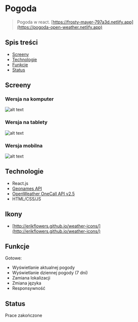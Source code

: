 # Pogoda
> Pogoda w react. [https://frosty-mayer-797a3d.netlify.app](https://pogoda-open-weather.netlify.app)

## Spis treści
* [Screeny](#screeny)
* [Technologie](#technologie)
* [Funkcje](#funkcje)
* [Status](#status)

## Screeny
### Wersja na komputer
![alt text](https://i.ibb.co/VC7dGcQ/komputer.png)

### Wersja na tablety
![alt text](https://i.ibb.co/JKFZN2s/tablet.png)

### Wersja mobilna
![alt text](https://i.ibb.co/VTzY89B/telefon.png)

## Technologie
* React.js
* [Geonames API](https://www.geonames.org)
* [OpenWeather OneCall API v2.5](https://openweathermap.org/)
* HTML/CSS/JS

## Ikony
* [http://erikflowers.github.io/weather-icons/](http://erikflowers.github.io/weather-icons/)

## Funkcje
Gotowe:
* Wyświetlanie aktualnej pogody
* Wyświetlanie dziennej pogody (7 dni)
* Zamiana lokalizacji
* Zmiana języka
* Responsywność

## Status
Prace zakończone


